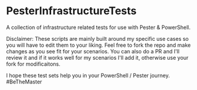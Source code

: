 # PesterInfrastructureTests
A collection of infrastructure related tests for use with Pester &amp; PowerShell.

Disclaimer:
These scripts are mainly built around my specific use cases so you will have to edit them to your liking.
Feel free to fork the repo and make changes as you see fit for your scenarios. You can also do a PR and I'll review it 
and if it works well for my scenarios I'll add it, otherwise use your fork for modificaitons. 

I hope these test sets help you in your PowerShell / Pester journey. #BeTheMaster

